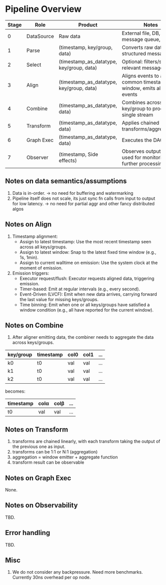 # Pipeline Overview

| Stage | Role        | Product                              | Notes                                                                |
|-------|-------------|--------------------------------------|----------------------------------------------------------------------|
| 0     | DataSource  | Raw data                             | External file, DB, message queue, etc.                               |
| 1     | Parse       | (timestamp, key/group, data)         | Converts raw data to structured messages                             |
| 2     | Select      | (timestamp_as_datatype, key/group, data)    | Optional: filters/selects relevant messages                          |
| 3     | Align       | (timestamp_as_datatype, key/group, data)    | Aligns events to a common timestamp or window, emits aligned events  |
| 4     | Combine     | (timestamp_as_datatype, data)        | Combines across key/group to produce a single stream                 |
| 5     | Transform   | (timestamp_as_datatype, data)        | Applies chained transforms/aggregations                              |
| 6     | Graph Exec  | (timestamp_as_datatype, data)        | Executes the DAG                                                     |
| 7     | Observer    | (timestamp, Side effects)            | Observes output, can be used for monitoring or further processing    |

## Notes on data semantics/assumptions

1. Data is in-order. -> no need for buffering and watermarking
2. Pipeline itself does not scale, its just sync fn calls from input to output for low latency. -> no need for partial aggr and other fancy distributed algos

## Notes on Align

1. Timestamp alignment:
    - Assign to latest timestamp: Use the most recent timestamp seen across all keys/groups.
    - Assign to latest window: Snap to the latest fixed time window (e.g., 1s, 1min).
    - Assign to current walltime on emission: Use the system clock at the moment of emission.
2. Emission triggers:
   - Executor request/flush: Executor requests aligned data, triggering emission.
   - Timer-based: Emit at regular intervals (e.g., every second).
   - Event-Driven (LVCF): Emit when new data arrives, carrying forward the last value for missing keys/groups.
   - Time binning: Emit when one or all keys/groups have satisfied a window condition (e.g., all have reported for the current window).

## Notes on Combine

1. After aligner emitting data, the combiner needs to aggregate the data across keys/groups.

| key/group | timestamp | col0 | col1 | ... |
|-----------|-----------|------|------|-----|
| k0        | t0        | val  | val  | ... |
| k1        | t0        | val  | val  | ... |
| k2        | t0        | val  | val  | ... |

becomes:

| timestamp | colα | colβ | ... |
|-----------|------|------|-----|
| t0        | val  | val  | ... |

## Notes on Transform

1. transforms are chained linearly, with each transform taking the output of the previous one as input.
2. transforms can be 1:1 or N:1 (aggregation)
3. aggregation = window emitter + aggregate function
4. transform result can be observable

## Notes on Graph Exec

None.

## Notes on Observability

TBD.

## Error handling

TBD.

## Misc

1. We do not consider any backpressure. Need more benchmarks. Currently 30ns overhead per op node.
